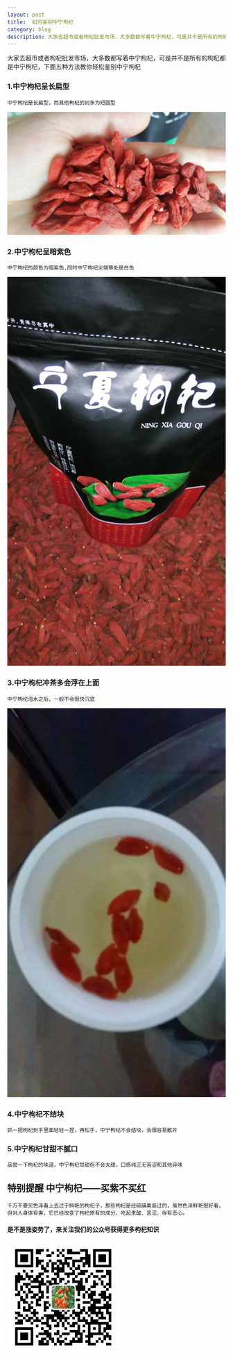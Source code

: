 ```yaml
---
layout: post
title:  如何鉴别中宁枸杞
category: blog
description: 大家去超市或者枸杞批发市场，大多数都写着中宁枸杞，可是并不是所有的枸杞都是中宁枸杞，下面五种方法教你轻松鉴别中宁枸杞
---
```


大家去超市或者枸杞批发市场，大多数都写着中宁枸杞，可是并不是所有的枸杞都是中宁枸杞，下面五种方法教你轻松鉴别中宁枸杞

### 1.中宁枸杞呈长扁型

    中宁枸杞是长扁型，而其他枸杞的则多为短圆型
	
![中宁枸杞](/images/gouqi/zngq.jpg)
	
### 2.中宁枸杞呈暗紫色

    中宁枸杞的颜色为暗紫色,同时中宁枸杞尖端蒂处是白色

![中宁枸杞](/images/gouqi/gqgqbs.jpg)
	
### 3.中宁枸杞冲茶多会浮在上面

    中宁枸杞泡水之后，一般不会很快沉底
	
![中宁枸杞](/images/gouqi/gouqipaoshui.jpg)
	
### 4.中宁枸杞不结块

    抓一把枸杞到手里面轻轻一捏，再松手，中宁枸杞不会结块，会很容易散开
	
### 5.中宁枸杞甘甜不腻口

    品尝一下枸杞的味道，中宁枸杞甘甜但不会太甜，口感纯正无苦涩和其他异味

## 特别提醒 中宁枸杞——买紫不买红
    千万不要买色泽看上去过于鲜艳的枸杞子，那些枸杞是经硫磺熏蒸过的，虽然色泽鲜艳很好看，但对人身体有害，它已经改变了枸杞原有的成分，吃起来酸、苦涩、伴有恶心。

#### 是不是涨姿势了，来关注我们的公众号获得更多枸杞知识

![枸杞日记](/images/weixin/gzh.jpg)
